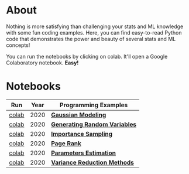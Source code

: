 # About
Nothing is more satisfying than challenging your stats and ML knowledge with some fun coding examples.
Here, you can find easy-to-read Python code that demonstrates the power and beauty of several stats and ML concepts!

You can run the notebooks by clicking on colab. It'll open a Google Colaboratory notebook. **Easy!**

# Notebooks
|Run|Year|Programming Examples|
|---|----|---|
| [colab](https://colab.research.google.com/github/dgiova/applied-stats-ML/ipynb/blob/master/gaussian_modeling.ipynb) | 2020 | <b><a href="gaussian_modeling.ipynb" title="">Gaussian Modeling</a></b> |
| [colab](https://colab.research.google.com/github/dgiova/applied-stats-ML/ipynb/blob/master/generating_RVs.ipynb) | 2020 | <b><a href="generating_RVs.ipynb" title="">Generating Random Variables</a></b> |
| [colab](https://colab.research.google.com/github/dgiova/applied-stats-ML/ipynb/blob/master/importance_sampling.ipynb) | 2020 | <b><a href="importance_sampling.ipynb" title="">Importance Sampling</a></b> |
| [colab](https://colab.research.google.com/github/dgiova/applied-stats-ML/ipynb/blob/master/page_rank.ipynb) | 2020 | <b><a href="page_rank.ipynb" title="">Page Rank</a></b> |
| [colab](https://colab.research.google.com/github/dgiova/applied-stats-ML/ipynb/blob/master/param_estimation.ipynb) | 2020 | <b><a href="param_estimation.ipynb" title="">Parameters Estimation</a></b> |
| [colab](https://colab.research.google.com/github/dgiova/applied-stats-ML/ipynb/blob/master/var_reduction.ipynb) | 2020 | <b><a href="var_reduction.ipynb" title="">Variance Reduction Methods</a></b> |

